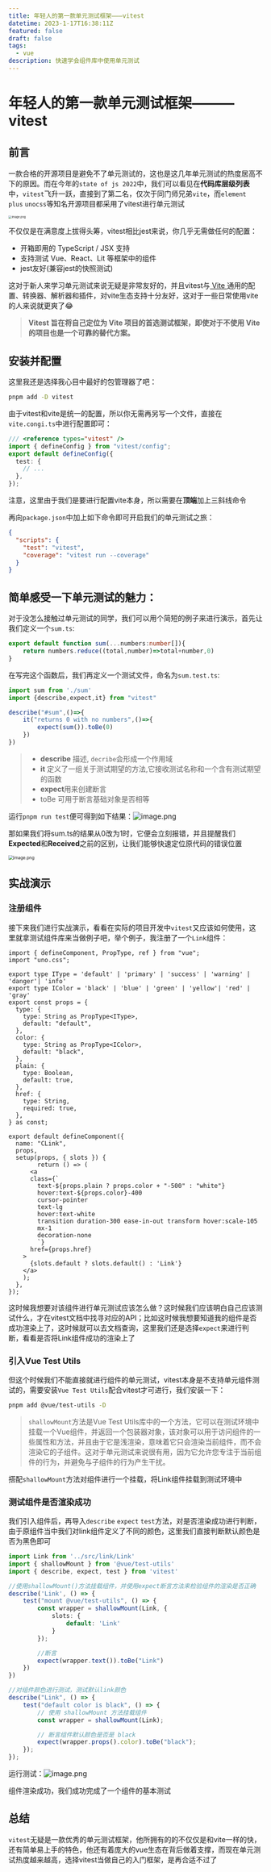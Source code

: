 ```yaml
---
title: 年轻人的第一款单元测试框架———vitest
datetime: 2023-1-17T16:38:11Z
featured: false
draft: false
tags:
  - vue
description: 快速学会组件库中使用单元测试
---
```

# 年轻人的第一款单元测试框架———vitest

## 前言

一款合格的开源项目是避免不了单元测试的，这也是这几年单元测试的热度居高不下的原因。而在今年的`state of js 2022`中，我们可以看见在**代码库层级列表**中，`vitest`飞升一跃，直接到了第二名，仅次于同门师兄弟`vite`，而`element plus` `unocss`等知名开源项目都采用了vitest进行单元测试

 <img src="https://pic3.58cdn.com.cn/nowater/webim/big/n_v2945c07bf50584aa99e1eae40e9e87b34.png" alt="image.png" style="zoom:40%;" />

不仅仅是在满意度上拔得头筹，vitest相比jest来说，你几乎无需做任何的配置：

- 开箱即用的 TypeScript / JSX 支持
- 支持测试 Vue、React、Lit 等框架中的组件
- jest友好(兼容jest的快照测试)

这对于新人来学习单元测试来说无疑是非常友好的，并且vitest与[ Vite ](https://cn.vitejs.dev/)通用的配置、转换器、解析器和插件，对vite生态支持十分友好，这对于一些日常使用vite的人来说就更爽了😂

> **Vitest 旨在将自己定位为 Vite 项目的首选测试框架，即使对于不使用 Vite 的项目也是一个可靠的替代方案。**

## 安装并配置

这里我还是选择我心目中最好的包管理器了吧：

```bash
pnpm add -D vitest
```

由于vitest和vite是统一的配置，所以你无需再另写一个文件，直接在`vite.congi.ts`中进行配置即可：

```ts
/// <reference types="vitest" />
import { defineConfig } from "vitest/config";
export default defineConfig({
  test: {
    // ...
  },
});

```

注意，这里由于我们是要进行配置vite本身，所以需要在**顶端**加上三斜线命令

再向`package.json`中加上如下命令即可开启我们的单元测试之旅：

```json
{
  "scripts": {
    "test": "vitest",
    "coverage": "vitest run --coverage"
  }
}
```

## 简单感受一下单元测试的魅力：

对于没怎么接触过单元测试的同学，我们可以用个简短的例子来进行演示，首先让我们定义一个`sum.ts`:

```ts
export default function sum(...numbers:number[]){
    return numbers.reduce((total,number)=>total+number,0)
}
```

在写完这个函数后，我们再定义一个测试文件，命名为`sum.test.ts`:

```ts
import sum from './sum'
import {describe,expect,it} from "vitest"

describe("#sum",()=>{
    it("returns 0 with no numbers",()=>{
        expect(sum()).toBe(0)
    })
})
```

> - **describe** 描述, `decribe`会形成一个作用域
> - **it** 定义了一组关于测试期望的方法,它接收测试名称和一个含有测试期望的函数
> - **expect**用来创建断言
> - toBe 可用于断言基础对象是否相等

运行`pnpm run test`便可得到如下结果：![image.png](https://pic1.58cdn.com.cn/nowater/webim/big/n_v28bd5eedf9a42479fbad7b0bcab7f0f69.png)

那如果我们将sum.ts的结果从0改为1时，它便会立刻报错，并且提醒我们**Expected**和**Received**之前的区别，让我们能够快速定位原代码的错误位置

 <img src="https://pic4.58cdn.com.cn/nowater/webim/big/n_v2a625d4100598417598e2ad9db9223a56.png" alt="image.png" style="zoom:60%;" />

## 实战演示

### 注册组件

接下来我们进行实战演示，看看在实际的项目开发中`vitest`又应该如何使用，这里就拿测试组件库来当做例子吧，举个例子，我注册了一个`Link`组件：

```tsx
import { defineComponent, PropType, ref } from "vue";
import "uno.css";

export type IType = 'default' | 'primary' | 'success' | 'warning' | 'danger'| 'info'
export type IColor = 'black' | 'blue' | 'green' | 'yellow'| 'red' | 'gray'
export const props = {
  type: {
    type: String as PropType<IType>,
    default: "default",
  },
  color: {
    type: String as PropType<IColor>,
    default: "black",
  },
  plain: {
    type: Boolean,
    default: true,
  },
  href: {
    type: String,
    required: true,
  },
} as const;

export default defineComponent({
  name: "CLink",
  props,
  setup(props, { slots }) {
        return () => (
      <a
      class={`
        text-${props.plain ? props.color + "-500" : "white"}
        hover:text-${props.color}-400
        cursor-pointer
        text-lg
        hover:text-white
        transition duration-300 ease-in-out transform hover:scale-105
        mx-1
        decoration-none
        `}
      href={props.href}      
    >
      {slots.default ? slots.default() : 'Link'}
    </a>
    );    
  },
});
```

这时候我想要对该组件进行单元测试应该怎么做？这时候我们应该明白自己应该测试什么，才在vitest文档中找寻对应的API；比如这时候我想要知道我的组件是否成功渲染上了，这时候就可以去文档查询，这里我们还是选择`expect`来进行判断，看看是否将Link组件成功的渲染上了

### 引入Vue Test Utils

但这个时候我们不能直接就进行组件的单元测试，vitest本身是不支持单元组件测试的，需要安装`Vue Test Utils`配合vitest才可进行，我们安装一下：

```bash
pnpm add @vue/test-utils -D
```

>`shallowMount`方法是Vue Test Utils库中的一个方法，它可以在测试环境中挂载一个Vue组件，并返回一个包装器对象，该对象可以用于访问组件的一些属性和方法，并且由于它是浅渲染，意味着它只会渲染当前组件，而不会渲染它的子组件。这对于单元测试来说很有用，因为它允许您专注于当前组件的行为，并避免与子组件的行为产生干扰。

搭配`shallowMount`方法对组件进行一个挂载，将Link组件挂载到测试环境中

### 测试组件是否渲染成功

我们引入组件后，再导入`describe` `expect` `test`方法，对是否渲染成功进行判断，由于原组件当中我们对link组件定义了不同的颜色，这里我们直接判断默认颜色是否为黑色即可

```ts
import Link from '../src/link/Link'
import { shallowMount } from '@vue/test-utils'
import { describe, expect, test } from 'vitest'

//使用shallowMount()方法挂载组件，并使用expect断言方法来检验组件的渲染是否正确
describe('Link', () => {
    test("mount @vue/test-utils", () => {
        const wrapper = shallowMount(Link, {
            slots: {
                default: 'Link'
            }
        });

        //断言
        expect(wrapper.text()).toBe("Link")
    })
})

//对组件颜色进行测试，测试默认link颜色
describe("Link", () => {
    test("default color is black", () => {
        // 使用 shallowMount 方法挂载组件
        const wrapper = shallowMount(Link);

        // 断言组件默认颜色是否是 black
        expect(wrapper.props().color).toBe("black");
    });
});
```

运行测试：![image.png](https://pic1.58cdn.com.cn/nowater/webim/big/n_v26ddf54b402fd419a9ac501aa2cc8957d.png)

组件渲染成功，我们成功完成了一个组件的基本测试

## 总结

`vitest`无疑是一款优秀的单元测试框架，他所拥有的的不仅仅是和vite一样的快，还有简单易上手的特色，他还有着庞大的vue生态在背后做着支撑，而现在单元测试热度越来越高，选择vitest当做自己的入门框架，是再合适不过了


